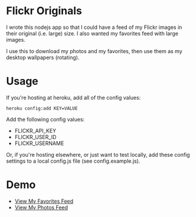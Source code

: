 # Flickr Originals

I wrote this nodejs app so that I could have a feed of my Flickr images
in their original (i.e. large) size. I also wanted my favorites feed
with large images.

I use this to download my photos and my favorites, then use them as my
desktop wallpapers (rotating).

# Usage

If you're hosting at heroku, add all of the config values:

    heroku config:add KEY=VALUE

Add the following config values:

  * FLICKR\_API\_KEY
  * FLICKR\_USER\_ID
  * FLICKR\_USERNAME

Or, if you're hosting elsewhere, or just want to test locally, add these
config settings to a local config.js file (see config.example.js).

# Demo

  * [View My Favorites Feed][1]
  * [View My Photos Feed][2]

[1]: http://flickr.donnierayjones.com/favorites.atom
[2]: http://flickr.donnierayjones.com/photos.atom
